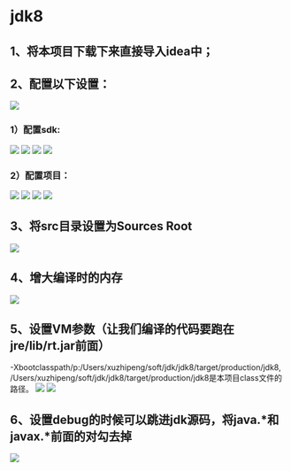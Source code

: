 # jdk8
## 1、将本项目下载下来直接导入idea中；
## 2、配置以下设置：
![](image/1653231469788.jpg)
### 1）配置sdk:
![](image/1653231520467.jpg)
![](image/1653231572857.jpg)
![](image/1653231700065.jpg)
![](image/1653231732540.jpg)
### 2）配置项目：
![](image/1653231857279.jpg)
![](image/1653231928533.jpg)
![](image/1653231948530.jpg)
![](image/1653231969677.jpg)
## 3、将src目录设置为Sources Root
![](image/1653232251619.jpg)
## 4、增大编译时的内存
![](image/1653232554722.jpg)
## 5、设置VM参数（让我们编译的代码要跑在jre/lib/rt.jar前面）
-Xbootclasspath/p:/Users/xuzhipeng/soft/jdk/jdk8/target/production/jdk8,
/Users/xuzhipeng/soft/jdk/jdk8/target/production/jdk8是本项目class文件的路径。
![](image/1653232646407.jpg)
![](image/1653232697596.jpg)
## 6、设置debug的时候可以跳进jdk源码，将java.*和javax.*前面的对勾去掉
![](image/1653232762397.jpg)